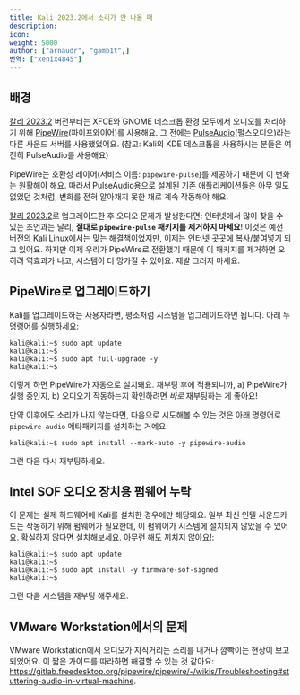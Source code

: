 ```yaml
---
title: Kali 2023.2에서 소리가 안 나올 때
description:
icon:
weight: 5000
author: ["arnaudr", "gamb1t",]
번역: ["xenix4845"]
---
```


## 배경

[칼리 2023.2](https://kali.org//blog/kali-linux-2023-2-release/) 버전부터는 XFCE와 GNOME 데스크톱 환경 모두에서 오디오를 처리하기 위해 [PipeWire](https://pipewire.org/)(파이프와이어)를 사용해요. 그 전에는 [PulseAudio](https://www.freedesktop.org/wiki/Software/PulseAudio/)(펄스오디오)라는 다른 사운드 서버를 사용했었어요. (참고: Kali의 KDE 데스크톱을 사용하시는 분들은 여전히 PulseAudio를 사용해요)

PipeWire는 호환성 레이어(서비스 이름: `pipewire-pulse`)를 제공하기 때문에 이 변화는 원활해야 해요. 따라서 PulseAudio용으로 설계된 기존 애플리케이션들은 아무 일도 없었던 것처럼, 변화를 전혀 알아채지 못한 채로 계속 작동해야 해요.

[칼리 2023.2](https://kali.org//blog/kali-linux-2023-2-release/)로 업그레이드한 후 오디오 문제가 발생한다면: 인터넷에서 많이 찾을 수 있는 조언과는 달리, **절대로 `pipewire-pulse` 패키지를 제거하지 마세요**! 이것은 예전 버전의 Kali Linux에서는 맞는 해결책이었지만, 이제는 인터넷 곳곳에 복사/붙여넣기 되고 있어요. 하지만 이제 우리가 PipeWire로 전환했기 때문에 이 패키지를 제거하면 오히려 역효과가 나고, 시스템이 더 망가질 수 있어요. 제발 그러지 마세요.

## PipeWire로 업그레이드하기

Kali를 업그레이드하는 사용자라면, 평소처럼 시스템을 업그레이드하면 됩니다. 아래 두 명령어를 실행하세요:

```console
kali@kali:~$ sudo apt update
kali@kali:~$
kali@kali:~$ sudo apt full-upgrade -y
kali@kali:~$
```

이렇게 하면 PipeWire가 자동으로 설치돼요. 재부팅 후에 적용되니까, a) PipeWire가 실행 중인지, b) 오디오가 작동하는지 확인하려면 _바로_ 재부팅하는 게 좋아요!

만약 이후에도 소리가 나지 않는다면, 다음으로 시도해볼 수 있는 것은 아래 명령어로 `pipewire-audio` 메타패키지를 설치하는 거예요:

```console
kali@kali:~$ sudo apt install --mark-auto -y pipewire-audio
```

그런 다음 다시 재부팅하세요.

## Intel SOF 오디오 장치용 펌웨어 누락

이 문제는 실제 하드웨어에 Kali를 설치한 경우에만 해당돼요. 일부 최신 인텔 사운드카드는 작동하기 위해 펌웨어가 필요한데, 이 펌웨어가 시스템에 설치되지 않았을 수 있어요. 확실하지 않다면 설치해보세요. 아무런 해도 끼치지 않아요!:

```console
kali@kali:~$ sudo apt update
kali@kali:~$
kali@kali:~$ sudo apt install -y firmware-sof-signed
kali@kali:~$
```

그런 다음 시스템을 재부팅 해주세요.

## VMware Workstation에서의 문제

VMware Workstation에서 오디오가 지직거리는 소리를 내거나 깜빡이는 현상이 보고되었어요. 이 짧은 가이드를 따라하면 해결할 수 있는 것 같아요: <https://gitlab.freedesktop.org/pipewire/pipewire/-/wikis/Troubleshooting#stuttering-audio-in-virtual-machine>.
